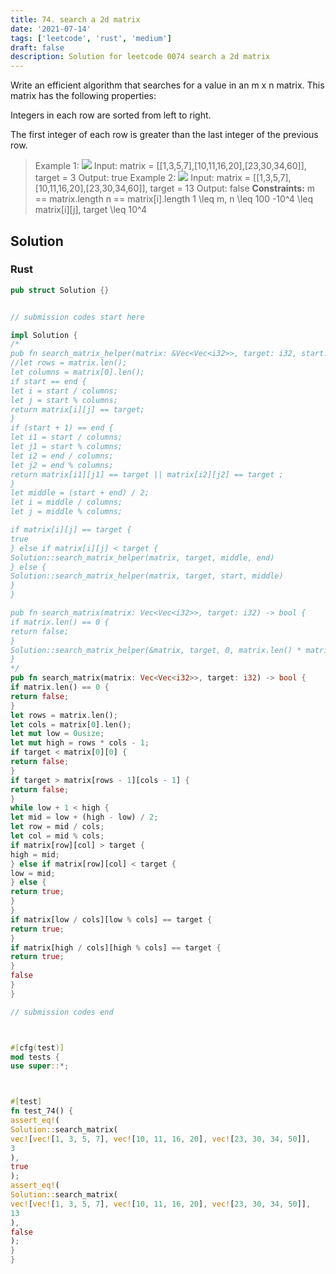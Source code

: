 ```yaml
---
title: 74. search a 2d matrix
date: '2021-07-14'
tags: ['leetcode', 'rust', 'medium']
draft: false
description: Solution for leetcode 0074 search a 2d matrix
---
```




Write an efficient algorithm that searches for a value in an m x n matrix. This matrix has the following properties:



Integers in each row are sorted from left to right.

The first integer of each row is greater than the last integer of the previous row.





>   Example 1:
>   ![](https://assets.leetcode.com/uploads/2020/10/05/mat.jpg)
>   Input: matrix <TeX>=</TeX> [[1,3,5,7],[10,11,16,20],[23,30,34,60]], target <TeX>=</TeX> 3
>   Output: true
>   Example 2:
>   ![](https://assets.leetcode.com/uploads/2020/10/05/mat2.jpg)
>   Input: matrix <TeX>=</TeX> [[1,3,5,7],[10,11,16,20],[23,30,34,60]], target <TeX>=</TeX> 13
>   Output: false
**Constraints:**
>   	m <TeX>=</TeX><TeX>=</TeX> matrix.length
>   	n <TeX>=</TeX><TeX>=</TeX> matrix[i].length
>   	1 <TeX>\leq</TeX> m, n <TeX>\leq</TeX> 100
>   	-10^4 <TeX>\leq</TeX> matrix[i][j], target <TeX>\leq</TeX> 10^4


## Solution


### Rust
```rust
pub struct Solution {}


// submission codes start here

impl Solution {
/*
pub fn search_matrix_helper(matrix: &Vec<Vec<i32>>, target: i32, start: usize, end: usize) -> bool {
//let rows = matrix.len();
let columns = matrix[0].len();
if start == end {
let i = start / columns;
let j = start % columns;
return matrix[i][j] == target;
}
if (start + 1) == end {
let i1 = start / columns;
let j1 = start % columns;
let i2 = end / columns;
let j2 = end % columns;
return matrix[i1][j1] == target || matrix[i2][j2] == target ;
}
let middle = (start + end) / 2;
let i = middle / columns;
let j = middle % columns;

if matrix[i][j] == target {
true
} else if matrix[i][j] < target {
Solution::search_matrix_helper(matrix, target, middle, end)
} else {
Solution::search_matrix_helper(matrix, target, start, middle)
}
}

pub fn search_matrix(matrix: Vec<Vec<i32>>, target: i32) -> bool {
if matrix.len() == 0 {
return false;
}
Solution::search_matrix_helper(&matrix, target, 0, matrix.len() * matrix[0].len() - 1)
}
*/
pub fn search_matrix(matrix: Vec<Vec<i32>>, target: i32) -> bool {
if matrix.len() == 0 {
return false;
}
let rows = matrix.len();
let cols = matrix[0].len();
let mut low = 0usize;
let mut high = rows * cols - 1;
if target < matrix[0][0] {
return false;
}
if target > matrix[rows - 1][cols - 1] {
return false;
}
while low + 1 < high {
let mid = low + (high - low) / 2;
let row = mid / cols;
let col = mid % cols;
if matrix[row][col] > target {
high = mid;
} else if matrix[row][col] < target {
low = mid;
} else {
return true;
}
}
if matrix[low / cols][low % cols] == target {
return true;
}
if matrix[high / cols][high % cols] == target {
return true;
}
false
}
}

// submission codes end



#[cfg(test)]
mod tests {
use super::*;



#[test]
fn test_74() {
assert_eq!(
Solution::search_matrix(
vec![vec![1, 3, 5, 7], vec![10, 11, 16, 20], vec![23, 30, 34, 50]],
3
),
true
);
assert_eq!(
Solution::search_matrix(
vec![vec![1, 3, 5, 7], vec![10, 11, 16, 20], vec![23, 30, 34, 50]],
13
),
false
);
}
}

```
